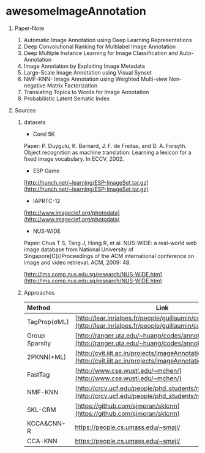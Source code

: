 # awesomeImageAnnotation

1. Paper-Note

   1. Automatic Image Annotation using Deep Learning Representations
   2. Deep Convolutional Ranking for Multilabel Image Annotation
   3. Deep Multiple Instance Learning for Image Classification and Auto-Annotation
   4. Image Annotation by Exploiting Image Metadata
   5. Large-Scale Image Annotation using Visual Synset
   6. NMF-KNN- Image Annotation using Weighted Multi-view Non-negative Matrix Factorization
   7. Translating Topics to Words for Image Annotation
   8. Probabilistic Latent Sematic Index

2. Sources

   1. datasets

      - Corel 5K

      Paper: P. Duygulu, K. Barnard, J. F. de Freitas, and D. A. Forsyth. Object recognition as machine translation: Learning a lexicon for a fixed image vocabulary. In ECCV, 2002.

      - ESP Game

      [http://hunch.net/~learning/ESP-ImageSet.tar.gz](http://hunch.net/~learning/ESP-ImageSet.tar.gz)

      - IAPRTC-12

      [http://www.imageclef.org/photodata](http://www.imageclef.org/photodata)

      - NUS-WIDE

      Paper: Chua T S, Tang J, Hong R, et al. NUS-WIDE: a real-world web image database from National University of Singapore[C]//Proceedings of the ACM international conference on image and video retrieval. ACM, 2009: 48.

      [http://lms.comp.nus.edu.sg/research/NUS-WIDE.htm](http://lms.comp.nus.edu.sg/research/NUS-WIDE.htm)

   2. Approaches 

      | Method         | Link                                     |
      | :------------- | ---------------------------------------- |
      | TagProp(σML)   | [http://lear.inrialpes.fr/people/guillaumin/code.php#tagprop](http://lear.inrialpes.fr/people/guillaumin/code.php#tagprop) |
      | Group Sparsity | [http://ranger.uta.edu/~huang/codes/annotation_corel.zip](http://ranger.uta.edu/~huang/codes/annotation_corel.zip) |
      | 2PKNN(+ML)     | [http://cvit.iiit.ac.in/projects/imageAnnotation/](http://cvit.iiit.ac.in/projects/imageAnnotation/) |
      | FastTag        | [http://www.cse.wustl.edu/~mchen/](http://www.cse.wustl.edu/~mchen/) |
      | NMF-KNN        | [http://crcv.ucf.edu/people/phd_students/mahdi/](http://crcv.ucf.edu/people/phd_students/mahdi/) |
      | SKL-CRM        | [https://github.com/sjmoran/sklcrm](https://github.com/sjmoran/sklcrm) |
      | KCCA&CNN-R     | https://people.cs.umass.edu/~smaji/      |
      | CCA-KNN        | https://people.cs.umass.edu/~smaji/      |

      ​

